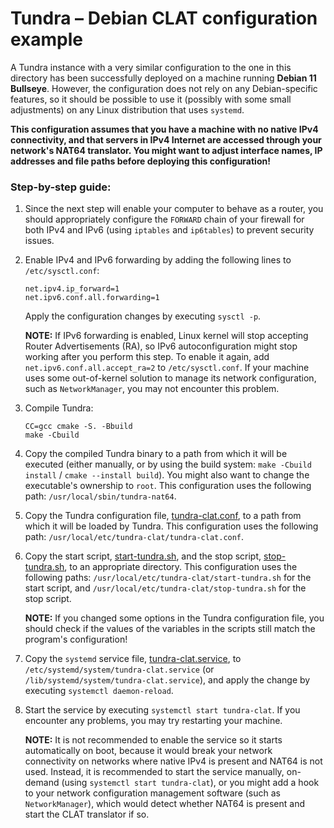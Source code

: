 # Tundra – Debian CLAT configuration example


A Tundra instance with a very similar configuration to the one in this directory has been successfully deployed on a 
machine running **Debian 11 Bullseye**. However, the configuration does not rely on any Debian-specific features, so it 
should be possible to use it (possibly with some small adjustments) on any Linux distribution that uses `systemd`.

**This configuration assumes that you have a machine with no native IPv4 connectivity, and that servers in IPv4 Internet
are accessed through your network's NAT64 translator. You might want to adjust interface names, IP addresses and 
file paths before deploying this configuration!** 


### Step-by-step guide:
1. Since the next step will enable your computer to behave as a router, you should appropriately configure the
   `FORWARD` chain of your firewall for both IPv4 and IPv6 (using `iptables` and `ip6tables`) to prevent security issues.

2. Enable IPv4 and IPv6 forwarding by adding the following lines to `/etc/sysctl.conf`:
   ```
   net.ipv4.ip_forward=1
   net.ipv6.conf.all.forwarding=1
   ```
   Apply the configuration changes by executing `sysctl -p`.

   **NOTE:** If IPv6 forwarding is enabled, Linux kernel will stop accepting Router Advertisements (RA), so IPv6
   autoconfiguration might stop working after you perform this step. To enable it again, add `net.ipv6.conf.all.accept_ra=2`
   to `/etc/sysctl.conf`. If your machine uses some out-of-kernel solution to manage its network configuration, such as
   `NetworkManager`, you may not encounter this problem.

3. Compile Tundra:
   ```shell
   CC=gcc cmake -S. -Bbuild
   make -Cbuild
   ```

4. Copy the compiled Tundra binary to a path from which it will be executed (either manually, or by using the build 
   system: `make -Cbuild install` / `cmake --install build`). You might also want to change the executable's 
   ownership to `root`. This configuration uses the following path: `/usr/local/sbin/tundra-nat64`.

5. Copy the Tundra configuration file, [tundra-clat.conf](tundra-clat.conf), to a path from which it will be loaded
   by Tundra. This configuration uses the following path: `/usr/local/etc/tundra-clat/tundra-clat.conf`.

6. Copy the start script, [start-tundra.sh](start-tundra.sh), and the stop script, [stop-tundra.sh](stop-tundra.sh), to
   an appropriate directory. This configuration uses the following paths: `/usr/local/etc/tundra-clat/start-tundra.sh` 
   for the start script, and `/usr/local/etc/tundra-clat/stop-tundra.sh` for the stop script.
   
   **NOTE:** If you changed some options in the Tundra configuration file, you should check if the values of the 
   variables in the scripts still match the program's configuration!

7. Copy the `systemd` service file, [tundra-clat.service](tundra-clat.service), to 
   `/etc/systemd/system/tundra-clat.service` (or `/lib/systemd/system/tundra-clat.service`), and apply the change by
   executing `systemctl daemon-reload`.

8. Start the service by executing `systemctl start tundra-clat`. If you encounter any problems, you may try restarting 
   your machine.

   **NOTE:** It is not recommended to enable the service so it starts automatically on boot, because it would break your
   network connectivity on networks where native IPv4 is present and NAT64 is not used. Instead, it is recommended to 
   start the service manually, on-demand (using `systemctl start tundra-clat`), or you might add a hook to your network
   configuration management software (such as `NetworkManager`), which would detect whether NAT64 is present and start
   the CLAT translator if so.
